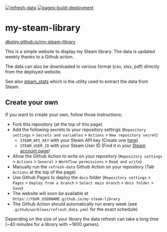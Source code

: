 [![refresh-data](https://github.com/PatrickJnr/my-steam-library/actions/workflows/refresh_data.yaml/badge.svg?branch=main)](https://github.com/PatrickJnr/my-steam-library/actions/workflows/refresh_data.yaml) [![pages-build-deployment](https://github.com/PatrickJnr/my-steam-library/actions/workflows/pages/pages-build-deployment/badge.svg)](https://github.com/PatrickJnr/my-steam-library/actions/workflows/pages/pages-build-deployment)
 
 # my-steam-library

[dbeley.github.io/my-steam-library](https://dbeley.github.io/my-steam-library)

This is a simple website to display my Steam library. The data is updated weekly thanks to a Github action.

The data can also be downloaded in various format (csv, xlsx, pdf) directly from the deployed website.

See also [steam_stats](https://github.com/dbeley/steam_stats) which is the utility used to extract the data from Steam.

## Create your own

If you want to create your own, follow those instructions:

- Fork this repository (at the top of this page)
- Add the following secrets to your repository settings (`Repository settings` > `Secrets and variables` > `Actions` > `New repository secret`)
    - `STEAM_API_KEY` with your Steam API key (Create one [here](https://steamcommunity.com/dev/apikey))
    - `STEAM_USER_ID` with your Steam User ID (Find it in your [Steam account page](https://store.steampowered.com/account/))
- Allow the Github Action to write on your repository (`Repository settings` > `Actions` > `General` > `Workflow permissions` > `Read and write`)
- Manually run the `refresh-data` Github Action on your repository (Tab `Actions` at the top of the page)
- Use Github Pages to deploy the `docs` folder (`Repository settings` > `Pages` > `Deploy from a branch` > `Select main branch` > `docs folder` > `Save`)
- The website will soon be available at `https://YOUR_USERNAME.github.io/my-steam-library`
- The Github Action should automatically run every week (see `.github/worklows/refresh_data.yaml` for the exact schedule)

Depending on the size of your library the data refresh can take a long time (~40 minutes for a library with ~1600 games).
